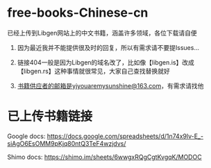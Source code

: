 # free-books-Chinese-cn
已经上传到Libgen网站上的中文书籍，涵盖许多领域，各位下载请自便

1. 因为最近我并不能提供很及时的回复，所以有需求请不要提Issues...

2. 链接404一般是因为Libgen的域名改了，比如像【libgen.is】改成【libgen.rs】这种事情就很常见，大家自己查找替换就好

3. 书籍供应者的邮箱是yjyouaremysunshine@163.com，有需求请找他

# 已上传书籍链接

Google docs: https://docs.google.com/spreadsheets/d/1n74x9lv-E_-siAgO6EsOMM9pKjq80ntQ3TeF4wzjdvs/

Shimo docs: https://shimo.im/sheets/6wwgxRQgCgtKvgqK/MODOC
